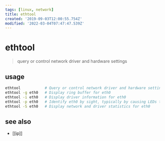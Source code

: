 ```yaml
---
tags: [linux, network]
title: ethtool
created: '2019-09-03T12:00:55.754Z'
modified: '2022-03-04T07:47:47.539Z'
---
```


# ethtool

> query or control network driver and hardware settings

## usage

```sh
ethtool           # Query or control network driver and hardware settings
ethtool -g eth0   # Display ring buffer for eth0
ethtool -i eth0   # Display driver information for eth0
ethtool -p eth0   # Identify eth0 by sight, typically by causing LEDs to blink on the network port
ethtool -S eth0   # Display network and driver statistics for eth0
```

## see also

- [[ip]]
